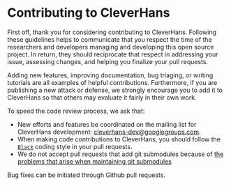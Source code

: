 # Contributing to CleverHans

First off, thank you for considering contributing to CleverHans.
Following these guidelines helps to communicate that you respect
the time of the researchers and developers managing and developing this open
source project. In return, they should reciprocate that respect in
addressing your issue, assessing changes, and helping you finalize
your pull requests.

Adding new features, improving documentation, bug triaging, or
writing tutorials are all
examples of helpful contributions.
Furthermore, if you are publishing a new attack or defense,
we strongly encourage you to add it to CleverHans so that others
may evaluate it fairly in their own work.

To speed the code review process, we ask that:

* New efforts and features be coordinated
on the mailing list for CleverHans development: [cleverhans-dev@googlegroups.com](https://groups.google.com/forum/#!forum/cleverhans-dev).
* When making code contributions to CleverHans, you should follow the
[`Black`](https://black.readthedocs.io/en/stable/index.html) coding style in your pull requests.
* We do not accept pull requests that add git submodules because of [the
  problems that arise when maintaining git
  submodules](https://medium.com/@porteneuve/mastering-git-submodules-34c65e940407)

Bug fixes can be initiated through Github pull requests.
